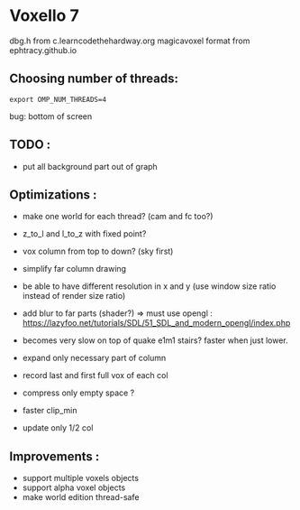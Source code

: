Voxello 7
=========

dbg.h from c.learncodethehardway.org
magicavoxel format from ephtracy.github.io

Choosing number of threads:
---------------------------
    export OMP_NUM_THREADS=4

bug: bottom of screen

TODO :
------
  * put all background part out of graph

Optimizations :
---------------
  * make one world for each thread? (cam and fc too?)
  * z_to_l and l_to_z with fixed point?
  * vox column from top to down? (sky first)
  * simplify far column drawing
  * be able to have different resolution in x and y (use window size ratio instead of render size ratio)
  * add blur to far parts (shader?) => must use opengl : https://lazyfoo.net/tutorials/SDL/51_SDL_and_modern_opengl/index.php
  
  * becomes very slow on top of quake e1m1 stairs? faster when just lower.
  
  * expand only necessary part of column
  * record last and first full vox of each col
  * compress only empty space ?
  * faster clip_min
  * update only 1/2 col

Improvements :
-------------
  * support multiple voxels objects
  * support alpha voxel objects
  * make world edition thread-safe
